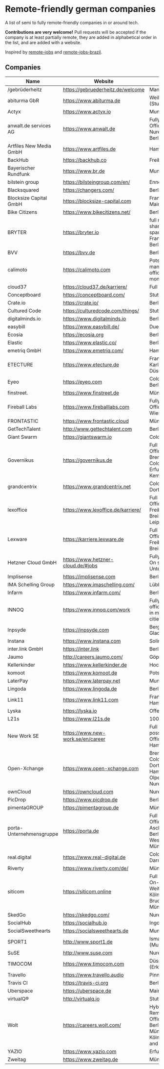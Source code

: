# Remote-friendly german companies

A list of semi to fully remote-friendly companies in or around tech.

**Contributions are very welcome!** Pull requests will be accepted if the company is at least partially remote, they are added in alphabetical order in the list, and are added with a website.

Inspired by [remote-jobs](https://github.com/jessicard/remote-jobs) and [remote-jobs-brazil](https://github.com/lerrua/remote-jobs-brazil).

## Companies

| Name                     | Website                            | City                                                                      |
| ------------------------ | ---------------------------------- | ------------------------------------------------------------------------- |
| /gebrüderheitz           | https://gebruederheitz.de/welcome  | Mannheim                                                                  |
| abiturma GbR             | https://www.abiturma.de            | Weil der Stadt (Stuttgart)                                                |
| Actyx                    | https://www.actyx.io               | Munich                                                                    |
| anwalt.de services AG    | https://www.anwalt.de              | Fully remote ; Offices in Nuremberg + Berlin                              |
| Artfiles New Media GmbH  | https://www.artfiles.de            | Hamburg                                                                   |
| BackHub                  | https://backhub.co                 | Freiburg                                                                  |
| Bayerischer Rundfunk     | https://www.br.de                  | Munich                                                                    |
| bilstein group           | https://bilsteingroup.com/en/      | Ennepetal                                                                 |
| Blacksquared             | https://changers.com/              | Berlin                                                                    |
| Blocksize Capital GmbH   | https://blocksize-capital.com      | Frankfurt am Main                                                         |
| Bike Citizens            | https://www.bikecitizens.net/      | Berlin                                                                    |
| BRYTER                   | https://bryter.io                  | full remote, shared office spaces in Frankfurt a.M. / Berlin / London     |
| BVV                      | https://bvv.de                     | Berlin                                                                    |
| calimoto                 | https://calimoto.com               | Potsdam (2 mandatory office days per month)                               |
| cloud37                  | https://cloud37.de/karriere/       | Full Remote                                                               |
| Conceptboard             | https://conceptboard.com/          | Stuttgart                                                                 |
| Crate.io                 | https://crate.io/                  | Berlin                                                                    |
| Cultured Code            | https://culturedcode.com/things/   | Stuttgart                                                                 |
| digitalminds.io          | https://www.digitalminds.io        | Berlin                                                                    |
| easybill                 | https://www.easybill.de/           | Duesseldorf                                                               |
| Ecosia                   | https://ecosia.org                 | Berlin                                                                    |
| Elastic                  | https://www.elastic.co/            | Berlin                                                                    |
| emetriq GmbH             | https://www.emetriq.com/           | Hamburg                                                                   |
| ETECTURE                 | https://www.etecture.de            | Frankfurt a.M. / Karlsruhe / Düsseldorf                                   |
| Eyeo                     | https://eyeo.com                   | Cologne / Berlin                                                          |
| finstreet.               | https://www.finstreet.de           | Münster                                                                   |
| Fireball Labs            | https://www.fireballlabs.com       | Fully remote ; Office in Bad Wiessee                                      |
| FRONTASTIC               | https://www.frontastic.cloud       | Münster                                                                   |
| GetTechTalent            | http://www.gettechtalent.com       | Berlin                                                                    |
| Giant Swarm              | https://giantswarm.io              | Cologne                                                                   |
| Governikus               | https://governikus.de              | Full Remote, Offices in Bremen, Berlin, Cologne, Erfurt, Kempten          |
| grandcentrix             | https://www.grandcentrix.net       | Cologne / Dortmund                                                        |
| lexoffice                | https://www.lexoffice.de/karriere/ | Full Remote, Offices in Freiburg im Breisgau, Leipzig, Berlin             |
| Lexware                  | https://karriere.lexware.de        | Full Remote, Office in Freiburg im Breisgau                               |
| Hetzner Cloud GmbH       | https://www.hetzner-cloud.de/#jobs | Fully remote / On site Unterföhring                                       |
| Implisense               | https://implisense.com             | Berlin                                                                    |
| IMA Schelling Group      | https://www.imaschelling.com/      | Lübbecke                                                                  |
| Infarm                   | https://www.infarm.com/            | Berlin                                                                    |
| INNOQ                    | https://www.innoq.com/work         | Fully remote, office spaces in multiple cities                            |
| Inpsyde                  | https://inpsyde.com                | Bergisch Gladbach                                                         |
| Instana                  | https://www.instana.com            | Solingen                                                                  |
| inter.link GmbH          | https://inter.link                 | Berlin                                                                    | 
| Jaumo                    | http://careers.jaumo.com/          | Göppingen                                                                 |
| Kellerkinder             | https://www.kellerkinder.de        | Hockenheim                                                                |
| komoot                   | https://www.komoot.de              | Potsdam                                                                   |
| LaterPay                 | https://www.laterpay.net           | Munich                                                                    |
| Lingoda                  | https://www.lingoda.de             | Berlin                                                                    |
| Link11                   | https://www.link11.com             | Frankfurt / Hamburg                                                       |
| Lyska                    | https://lyska.io                   | Offenbach                                                                 |
| L21s                     | https://www.l21s.de                | 100% Remote                                                               |
| New Work SE              | https://www.new-work.se/en/career  | Full remote possible - Office in Hamburg                                  |
| Open-Xchange             | https://www.open-xchange.com       | Bremen / Cologne / Dortmund / Hamburg / Olpe / Nuremberg                  |
| ownCloud                 | https://owncloud.com               | Nuremberg                                                                 |
| PicDrop                  | https://www.picdrop.de             | Berlin                                                                    |
| pimentaGROUP             | https://pimentagroup.de            | Münster                                                                   |
| porta-Unternehmensgruppe | https://porta.de                   | Full Remote - Offices in Aschaffenburg, Berlin, Porta Westfalica, München |
| real.digital             | https://www.real-digital.de        | Cologne / Darmstadt                                                       |
| Riverty                  | https://www.riverty.com/de/        | Münster                                                                   |
| siticom                  | https://siticom.online             | Full Remote - On-Site in Weiterstadt, Köln, Dresden, Bruchsal, München    |
| SkedGo                   | https://skedgo.com/                | Nuremberg                                                                 |
| SocialHub                | https://socialhub.io               | Ingolstadt                                                                |
| SocialSweethearts        | https://socialsweethearts.de       | Munich                                                                    |
| SPORT1                   | http://www.sport1.de               | Ismaning (Munich)                                                         |
| SuSE                     | http://www.suse.com                | Nuremberg                                                                 |
| TIMOCOM                  | https://www.timocom.com            | Düsseldorf (Erkrath)                                                      |
| Travello                 | https://www.travello.audio         | Pinneberg                                                                 |
| Travis CI                | https://travis-ci.org              | Berlin                                                                    |
| Uberspace                | https://uberspace.de               | Mainz                                                                     |
| virtualQ®                | http://virtualq.io                 | Stuttgart                                                                 |
| Wolt                     | https://careers.wolt.com/          | Hybrid & Remote - Offices in Berlin, München, Köln, Hamburg and Frankfurt |
| YAZIO                    | https://www.yazio.com              | Erfurt                                                                    |
| Zweitag                  | https://www.zweitag.de             | Münster                                                                   |
